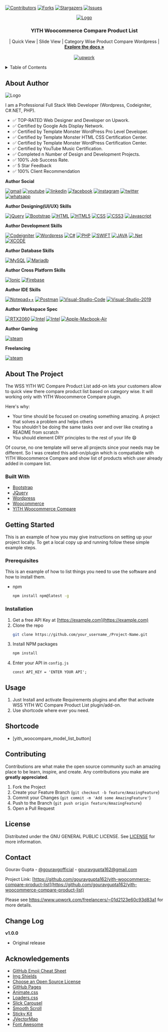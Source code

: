 [![Contributors][contributors-shield]][contributors-url]
[![Forks][forks-shield]][forks-url]
[![Stargazers][stars-shield]][stars-url]
[![Issues][issues-shield]][issues-url]


<!-- PROJECT LOGO -->
<p align="center">
  <a href="#yith-woocommerce-compare-product-list">
    <img src="https://yt3.ggpht.com/ytc/AAUvwng0-Yw2Z6hbdmoF2b8OBJU7pctnS0zOIwy7mdXV5g=s88-c-k-c0x00ffffff-no-rj" alt="Logo"  >
  </a>

  <h3 align="center">YITH Woocommerce Compare Product List</h3>

  <p align="center">
    | Quick View | Slide View | Category Wise Product Compare Wordpress |
    <br />
    <a href="#yith-woocommerce-compare-product-list"><strong>Explore the docs »</strong></a>
    <br />
    <br />
	<a target="_blank" href="https://www.upwork.com/freelancers/~01d2123e60c93d83a1"><img alt="upwork" src="https://img.shields.io/badge/Upwork-14a800?style=for-the-badge&logo=upwork&logoColor=ffffff"/></a>
  </p>
</p>



<!-- TABLE OF CONTENTS -->
<details close>
  <summary>Table of Contents</summary>
  <ol>
	<li><a href="#about-author">About Author</a></li>
    <li>
      <a href="#about-the-project">About The Project</a>
      <ul>
        <li><a href="#built-with">Built With</a></li>
      </ul>
    </li>
    <li>
      <a href="#getting-started">Getting Started</a>
      <ul>
        <li><a href="#prerequisites">Prerequisites</a></li>
        <li><a href="#installation">Installation</a></li>
      </ul>
    </li>
    <li>
	  <a href="#usage">Usage</a>
	  <ul>
		<li><a href="#shortcode">Shortcode</a></li>
	  </ul>
	</li>
    <li><a href="#contributing">Contributing</a></li>
    <li><a href="#license">License</a></li>
    <li><a href="#contact">Contact</a></li>
    <li><a href="#change-log">Change Log</a></li>
    <li><a href="#acknowledgements">Acknowledgements</a></li>
  </ol>
</details>

## About Author

<img src="https://yt3.ggpht.com/91LjTiVj6NqgXKnfJhL3RZZdIJBtvG1yF-3pQbREayumRy41IT-P_3j-rmCqKMh0JgxG7sZKcBw=w2120-fcrop64=1,00005a57ffffa5a8-k-c0xffffffff-no-nd-rj" alt="Logo"  >

<p>
I am a Professional Full Stack Web Developer (Wordpress, Codeigniter, C#.NET, PHP).

- ✅ TOP-RATED Web Designer and Developer on Upwork.
- ✅ Certified by Google Ads Display Network.
- ✅ Certified by Template Monster WordPress Pro Level Developer.
- ✅ Certified by Template Monster HTML CSS Certification Center.
- ✅ Certified by Template Monster WordPress Certification Center.
- ✅ Certified by YouTube Music Certification.
- ✅ Completed n Number of Design and Development Projects.
- ✅ 100% Job Success Rate.
- ✅ 5 Star Feedback
- ✅ 100% Client Recommendation
</p>
 
 
**Author Social**

<a target="_blank" href="mailto:gouravgupta162@gmail.com"><img alt="gmail" src="https://img.shields.io/badge/Gmail-D14836?style=for-the-badge&logo=gmail&logoColor=white"/></a>
<a target="_blank" href="https://www.youtube.com/c/GouravGuptaOfficial"><img alt="youtube" src="https://img.shields.io/badge/YouTube-FF0000?style=for-the-badge&logo=youtube&logoColor=white"/></a>
<a target="_blank" href="https://www.linkedin.com/in/gouravgupta162/"><img alt="linkedin" src="https://img.shields.io/badge/LinkedIn-0077B5?style=for-the-badge&logo=linkedin&logoColor=white"/></a>
<a target="_blank" href="https://www.facebook.com/gouravgupta162/"><img alt="facebook" src="https://img.shields.io/badge/Facebook-1877F2?style=for-the-badge&logo=facebook&logoColor=white"/></a>
<a target="_blank" href="https://www.instagram.com/gouravguptaofficial/"><img alt="instagram" src="https://img.shields.io/badge/Instagram-E4405F?style=for-the-badge&logo=instagram&logoColor=white"/></a>
<a target="_blank" href="https://twitter.com/gouravgofficial"><img alt="twitter" src="https://img.shields.io/badge/Twitter-1DA1F2?style=for-the-badge&logo=twitter&logoColor=white"/></a>
<a target="_blank" href="https://wa.me/919466409660?text=YITH-Woocommerce-Compare-Product-List-Add-on%20Hello%20Gourav"><img alt="whatsapp" src="https://img.shields.io/badge/WhatsApp-25D366?style=for-the-badge&logo=whatsapp&logoColor=white"/></a>

**Author Designing(UI/UX) Skills**

<a href="#"><img alt="jQuery" src="https://img.shields.io/badge/jQuery-0769AD?style=for-the-badge&logo=jquery&logoColor=white"/></a>
<a href="#"><img alt="Bootstrap" src="https://img.shields.io/badge/Bootstrap-563D7C?style=for-the-badge&logo=bootstrap&logoColor=white"/></a>
<a href="#"><img alt="HTML" src="https://img.shields.io/badge/HTML-239120?style=for-the-badge&logo=html5&logoColor=white"/></a>
<a href="#"><img alt="HTML5" src="https://img.shields.io/badge/HTML5-E34F26?style=for-the-badge&logo=html5&logoColor=white"/></a>
<a href="#"><img alt="CSS" src="https://img.shields.io/badge/CSS-239120?&style=for-the-badge&logo=css3&logoColor=white"/></a>
<a href="#"><img alt="CSS3" src="https://img.shields.io/badge/CSS3-1572B6?style=for-the-badge&logo=css3&logoColor=white"/></a>
<a href="#"><img alt="Javascript" src="https://img.shields.io/badge/JavaScript-323330?style=for-the-badge&logo=javascript&logoColor=F7DF1E"/></a>


**Author Development Skills**

<a href="#"><img alt="Codeigniter" src="https://img.shields.io/badge/Codeigniter-EF4223?style=for-the-badge&logo=codeigniter&logoColor=white"/></a>
<a href="#"><img alt="Wordpress" src="https://img.shields.io/badge/Wordpress-21759B?style=for-the-badge&logo=wordpress&logoColor=white"/></a>
<a href="#"><img alt="C#" src="https://img.shields.io/badge/C%23-239120?style=for-the-badge&logo=c-sharp&logoColor=white"/></a>
<a href="#"><img alt="PHP" src="https://img.shields.io/badge/PHP-777BB4?style=for-the-badge&logo=php&logoColor=white"/></a>
<a href="#"><img alt="SWIFT" src="https://img.shields.io/badge/Swift-FA7343?style=for-the-badge&logo=swift&logoColor=white"/></a>
<a href="#"><img alt="JAVA" src="https://img.shields.io/badge/Java-ED8B00?style=for-the-badge&logo=java&logoColor=white"/></a>
<a href="#"><img alt=".Net" src="https://img.shields.io/badge/.NET-5C2D91?style=for-the-badge&logo=dot-net&logoColor=white"/></a>
<a href="#"><img alt="XCODE" src="https://img.shields.io/badge/Xcode-007ACC?style=flat-square&logo=Xcode&logoColor=white"/></a>

**Author Database Skills**

<a href="#"><img alt="MySQL" src="https://img.shields.io/badge/MySQL-00000F?style=for-the-badge&logo=mysql&logoColor=white"/></a>
<a href="#"><img alt="Mariadb" src="https://img.shields.io/badge/MariaDB-003545?style=for-the-badge&logo=mariadb&logoColor=white"/></a>

**Author Cross Platform Skills**

<a href="#"><img alt="Ionic" src="https://img.shields.io/badge/Ionic-3880FF?style=for-the-badge&logo=ionic&logoColor=white"/></a>
<a href="#"><img alt="Firebase" src="https://img.shields.io/badge/firebase-ffca28?style=for-the-badge&logo=firebase&logoColor=black"/></a>

**Author IDE Skills**

<a href="#"><img alt="Notepad++" src="https://img.shields.io/badge/Notepad++-1ED760?style=for-the-badge&logo=Postman&logoColor=white"/></a>
<a href="#"><img alt="Postman" src="https://img.shields.io/badge/Postman-FF6C37?style=for-the-badge&logo=Postman&logoColor=white"/></a>
<a href="#"><img alt="Visual-Studio-Code" src="https://img.shields.io/badge/Visual_Studio_Code-0078D4?style=for-the-badge&logo=visual%20studio%20code&logoColor=white"/></a>
<a href="#"><img alt="Visual-Studio-2019" src="https://img.shields.io/badge/Visual_Studio_2019-5C2D91?style=for-the-badge&logo=visual%20studio&logoColor=white"/></a>

**Author Workspace Spec**

<a href="#"><img alt="RTX2060" src="https://img.shields.io/badge/NVIDIA-RTX2060-76B900?style=for-the-badge&logo=nvidia&logoColor=white"/></a>
<a href="#"><img alt="Intel" src="https://img.shields.io/badge/Intel-Core_i5_9th-0071C5?style=for-the-badge&logo=intel&logoColor=white"/></a>
<a href="#"><img alt="Intel" src="https://img.shields.io/badge/Intel-Core_i5_8th-0071C5?style=for-the-badge&logo=intel&logoColor=white"/></a>
<a href="#"><img alt="Apple-Macbook-Air" src="https://img.shields.io/badge/Apple-MacBook_Air_2018-999999?style=for-the-badge&logo=apple&logoColor=white"/></a>

**Author Gaming**

<a target="_blank" href="https://steamcommunity.com/profiles/76561198853943473/"><img alt="steam" src="https://img.shields.io/badge/Steam-000000?style=for-the-badge&logo=steam&logoColor=white"/></a>

**Freelancing**

<a target="_blank" href="https://www.upwork.com/freelancers/~01d2123e60c93d83a1"><img alt="steam" src="https://img.shields.io/badge/Upwork-14a800?style=for-the-badge&logo=upwork&logoColor=ffffff"/></a>

<!-- ABOUT THE PROJECT -->
## About The Project

<!--[![Product Name Screen Shot][product-screenshot]](https://example.com)-->

The WSS YITH WC Compare Product List add-on lets your customers allow to quick view there compare product list based on category wise. It will working only with YITH Woocommerce Compare plugin.

Here's why:
* Your time should be focused on creating something amazing. A project that solves a problem and helps others
* You shouldn't be doing the same tasks over and over like creating a README from scratch
* You should element DRY principles to the rest of your life :smile:

Of course, no one template will serve all projects since your needs may be different. So I was created this add-on/plugin which is compatiable with YITH Woocommerce Compare and show list of products which user already added in compare list.


### Built With

* [Bootstrap](https://getbootstrap.com)
* [JQuery](https://jquery.com)
* [Wordpress](https://wordpress.com/)
* [Woocommerce](https://woocommerce.com/)
* [YITH Woocommerce Compare](https://wordpress.org/plugins/yith-woocommerce-compare/)



<!-- GETTING STARTED -->
## Getting Started

This is an example of how you may give instructions on setting up your project locally.
To get a local copy up and running follow these simple example steps.

### Prerequisites

This is an example of how to list things you need to use the software and how to install them.
* npm
  ```sh
  npm install npm@latest -g
  ```

### Installation

1. Get a free API Key at [https://example.com](https://example.com)
2. Clone the repo
   ```sh
   git clone https://github.com/your_username_/Project-Name.git
   ```
3. Install NPM packages
   ```sh
   npm install
   ```
4. Enter your API in `config.js`
   ```JS
   const API_KEY = 'ENTER YOUR API';
   ```



<!-- USAGE EXAMPLES -->
## Usage

1. Just Install and activate Requirements plugins and after that activate WSS YITH WC Compare Product List plugin/add-on.
2. Use shortcode where ever you need.
 
## Shortcode 

- [yith_woocompare_model_list_button]

 
<!-- CONTRIBUTING -->
## Contributing

Contributions are what make the open source community such an amazing place to be learn, inspire, and create. Any contributions you make are **greatly appreciated**.

1. Fork the Project
2. Create your Feature Branch (`git checkout -b feature/AmazingFeature`)
3. Commit your Changes (`git commit -m 'Add some AmazingFeature'`)
4. Push to the Branch (`git push origin feature/AmazingFeature`)
5. Open a Pull Request


<!-- LICENSE -->
## License 
					   
Distributed under the GNU GENERAL PUBLIC LICENSE. See [LICENSE](http://www.gnu.org/licenses/gpl-3.0.html) for more information.
 

<!-- CONTACT -->
## Contact

Gourav Gupta - [@gouravgofficial](https://twitter.com/gouravgofficial) - gouravgupta162@gmail.com

Project Link: [https://github.com/gouravgupta162/yith-woocommerce-compare-product-list](https://github.com/gouravgupta162/yith-woocommerce-compare-product-list)

Please see https://www.upwork.com/freelancers/~01d2123e60c93d83a1 for more details.


## Change Log

**v1.0.0**

- Original release



<!-- ACKNOWLEDGEMENTS -->
## Acknowledgements
* [GitHub Emoji Cheat Sheet](https://www.webpagefx.com/tools/emoji-cheat-sheet)
* [Img Shields](https://shields.io)
* [Choose an Open Source License](https://choosealicense.com)
* [GitHub Pages](https://pages.github.com)
* [Animate.css](https://daneden.github.io/animate.css)
* [Loaders.css](https://connoratherton.com/loaders)
* [Slick Carousel](https://kenwheeler.github.io/slick)
* [Smooth Scroll](https://github.com/cferdinandi/smooth-scroll)
* [Sticky Kit](http://leafo.net/sticky-kit)
* [JVectorMap](http://jvectormap.com)
* [Font Awesome](https://fontawesome.com)


<!-- MARKDOWN LINKS & IMAGES -->
<!-- https://www.markdownguide.org/basic-syntax/#reference-style-links -->
[contributors-shield]: https://img.shields.io/github/contributors/gouravgupta162/yith-woocommerce-compare-product-list.svg?style=for-the-badge
[contributors-url]: https://github.com/gouravgupta162/yith-woocommerce-compare-product-list/graphs/contributors
[forks-shield]: https://img.shields.io/github/forks/gouravgupta162/yith-woocommerce-compare-product-list.svg?style=for-the-badge
[forks-url]: https://github.com/gouravgupta162/yith-woocommerce-compare-product-list/network/members
[stars-shield]: https://img.shields.io/github/stars/gouravgupta162/yith-woocommerce-compare-product-list.svg?style=for-the-badge
[stars-url]: https://github.com/gouravgupta162/yith-woocommerce-compare-product-list/stargazers
[issues-shield]: https://img.shields.io/github/issues/gouravgupta162/yith-woocommerce-compare-product-list.svg?style=for-the-badge
[issues-url]: https://github.com/gouravgupta162/yith-woocommerce-compare-product-list/issues
[license-shield]: https://img.shields.io/github/license/gouravgupta162/yith-woocommerce-compare-product-list.svg?style=for-the-badge
[license-url]: https://github.com/gouravgupta162/yith-woocommerce-compare-product-list/blob/master/LICENSE.txt
<!--[linkedin-shield]: https://img.shields.io/badge/-LinkedIn-black.svg?style=for-the-badge&logo=linkedin&colorB=555
[linkedin-url]: https://www.linkedin.com/in/gouravgupta162/ 
[product-screenshot]: images/screenshot.png-->